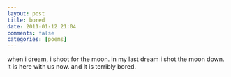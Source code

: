 ```yaml
---
layout: post
title: bored
date: 2011-01-12 21:04
comments: false
categories: [poems]
---
```


when i dream,
i shoot for the moon.
in my last dream
i shot the moon down.
it is here with us now.
and it is terribly bored.
